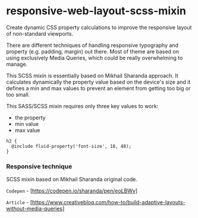 # responsive-web-layout-scss-mixin
Create dynamic CSS property calculations to improve the responsive layout of non-standard viewports.

There are different techniques of handling responsive typography and property (e.g. padding, margin) out there.
Most of theme are based on using exclusively Media Queries, which could be really overwhelming to manage.

This SCSS mixin is essentially based on Mikhail Sharanda approach. It calculates dynamically the property value based on the device's size and it defines a min and max values to prevent an element from getting too big or too small.

This SASS/SCSS mixin requires only three key values to work:
- the property
- min value
- max value

```
h2 {
  @include fluid-property('font-size', 18, 48);
}
```

### Responsive technique
SCSS mixin based on Mikhail Sharanda original code.

`Codepen` - [https://codepen.io/sharanda/pen/eoLBWv]

`Article` - [https://www.creativebloq.com/how-to/build-adaptive-layouts-without-media-queries]
